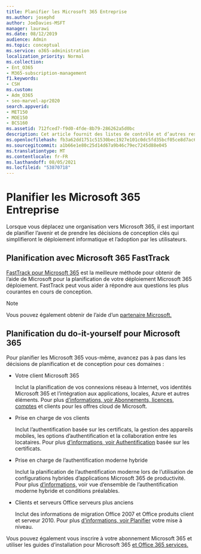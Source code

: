 ```yaml
---
title: Planifier les Microsoft 365 Entreprise
ms.author: josephd
author: JoeDavies-MSFT
manager: laurawi
ms.date: 08/12/2019
audience: Admin
ms.topic: conceptual
ms.service: o365-administration
localization_priority: Normal
ms.collection:
- Ent_O365
- M365-subscription-management
f1.keywords:
- CSH
ms.custom:
- Adm_O365
- seo-marvel-apr2020
search.appverid:
- MET150
- MOE150
- BCS160
ms.assetid: 712fced7-f9d0-4fde-8b79-286262a5d0bc
description: Cet article fournit des listes de contrôle et d’autres ressources à planifier pour Microsoft 365 Entreprise déploiement.
ms.openlocfilehash: fb3a62dd1751c51530bec1927e101c0dc5fd35bcf05ce8d7ac62d9fa5809909b
ms.sourcegitcommit: a1b66e1e80c25d14d67a9b46c79ec7245d88e045
ms.translationtype: MT
ms.contentlocale: fr-FR
ms.lasthandoff: 08/05/2021
ms.locfileid: "53870718"
---
```

# <a name="plan-for-microsoft-365-enterprise"></a>Planifier les Microsoft 365 Entreprise

Lorsque vous déplacez une organisation vers Microsoft 365, il est important de planifier l’avenir et de prendre les décisions de conception clés qui simplifieront le déploiement informatique et l’adoption par les utilisateurs. 

## <a name="planning-with-microsoft-365-fasttrack"></a>Planification avec Microsoft 365 FastTrack

[FastTrack pour Microsoft 365](https://www.microsoft.com/fasttrack/microsoft-365) est la meilleure méthode pour obtenir de l’aide de Microsoft pour la planification de votre déploiement Microsoft 365 déploiement. FastTrack peut vous aider à répondre aux questions les plus courantes en cours de conception. 

>[!Note]
>Vous pouvez également obtenir de l’aide d’un [partenaire Microsoft.](https://www.microsoft.com/solution-providers/home)
>

## <a name="do-it-yourself-planning-for-microsoft-365"></a>Planification du do-it-yourself pour Microsoft 365

Pour planifier les Microsoft 365 vous-même, avancez pas à pas dans les décisions de planification et de conception pour ces domaines :

- Votre client Microsoft 365

  Inclut la planification de vos connexions réseau à Internet, vos identités Microsoft 365 et l’intégration aux applications, locales, Azure et autres éléments. Pour plus [d’informations, voir Abonnements, licences, comptes](subscriptions-licenses-accounts-and-tenants-for-microsoft-cloud-offerings.md) et clients pour les offres cloud de Microsoft.

- Prise en charge de vos clients

  Inclut l’authentification basée sur les certificats, la gestion des appareils mobiles, les options d’authentification et la collaboration entre les locataires. Pour plus [d’informations, voir Authentification](microsoft-365-client-support-certificate-based-authentication.md) basée sur les certificats.

- Prise en charge de l’authentification moderne hybride

  Inclut la planification de l’authentification moderne lors de l’utilisation de configurations hybrides d’applications Microsoft 365 de productivité. Pour plus [d’informations,](hybrid-modern-auth-overview.md) voir vue d’ensemble de l’authentification moderne hybride et conditions préalables.

- Clients et serveurs Office serveurs plus anciens

  Inclut des informations de migration Office 2007 et Office produits client et serveur 2010. Pour plus [d’informations, voir Planifier](plan-upgrade-previous-versions-office.md) votre mise à niveau.

Vous pouvez également vous inscrire à votre abonnement Microsoft 365 et utiliser les guides d’installation pour Microsoft 365 [et Office 365 services.](setup-guides-for-microsoft-365.md)
